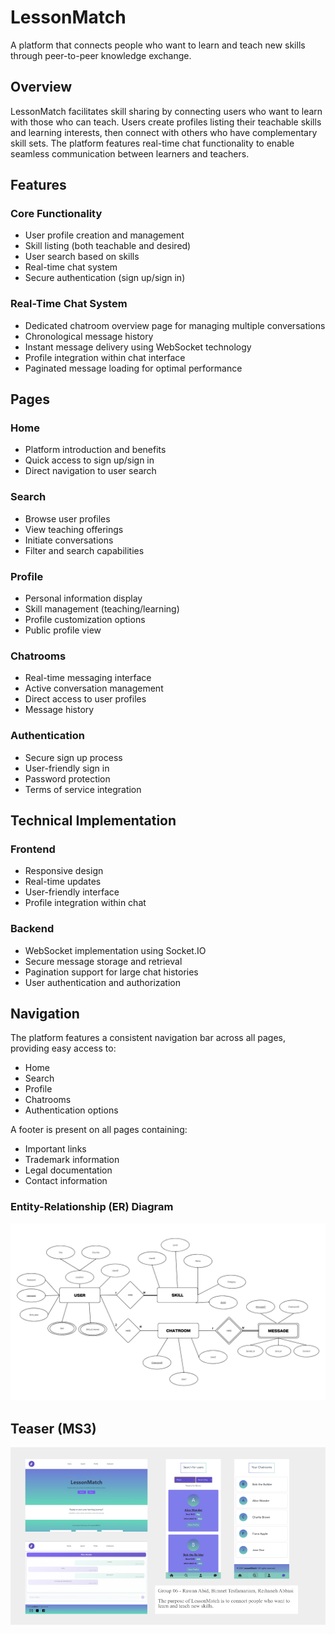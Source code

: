# LessonMatch

A platform that connects people who want to learn and teach new skills through peer-to-peer knowledge exchange.

## Overview

LessonMatch facilitates skill sharing by connecting users who want to learn with those who can teach. Users create profiles listing their teachable skills and learning interests, then connect with others who have complementary skill sets. The platform features real-time chat functionality to enable seamless communication between learners and teachers.

## Features

### Core Functionality
- User profile creation and management
- Skill listing (both teachable and desired)
- User search based on skills
- Real-time chat system
- Secure authentication (sign up/sign in)

### Real-Time Chat System
- Dedicated chatroom overview page for managing multiple conversations
- Chronological message history
- Instant message delivery using WebSocket technology
- Profile integration within chat interface
- Paginated message loading for optimal performance

## Pages

### Home
- Platform introduction and benefits
- Quick access to sign up/sign in
- Direct navigation to user search

### Search
- Browse user profiles
- View teaching offerings
- Initiate conversations
- Filter and search capabilities

### Profile
- Personal information display
- Skill management (teaching/learning)
- Profile customization options
- Public profile view

### Chatrooms
- Real-time messaging interface
- Active conversation management
- Direct access to user profiles
- Message history

### Authentication
- Secure sign up process
- User-friendly sign in
- Password protection
- Terms of service integration

## Technical Implementation

### Frontend
- Responsive design
- Real-time updates
- User-friendly interface
- Profile integration within chat

### Backend
- WebSocket implementation using Socket.IO
- Secure message storage and retrieval
- Pagination support for large chat histories
- User authentication and authorization

## Navigation

The platform features a consistent navigation bar across all pages, providing easy access to:
- Home
- Search
- Profile
- Chatrooms
- Authentication options

A footer is present on all pages containing:
- Important links
- Trademark information
- Legal documentation
- Contact information

### Entity-Relationship (ER) Diagram

![ER Diagram](./images/er_diagram.png)

## Teaser (MS3)

![Teaser](./images/teaser.png)
